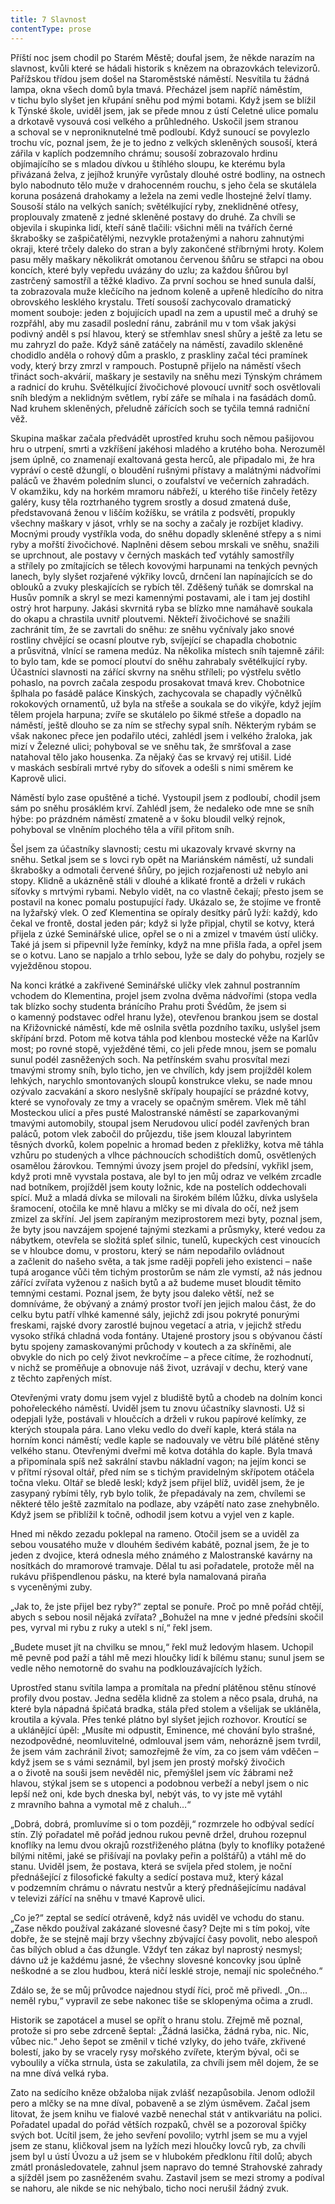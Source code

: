 ```yaml
---
title: 7 Slavnost
contentType: prose
---
```


Příští noc jsem chodil po Starém Městě; doufal jsem, že někde narazím na slavnost, kvůli které se hádali historik s knězem na obrazovkách televizorů. Pařížskou třídou jsem došel na Staroměstské náměstí. Nesvítila tu žádná lampa, okna všech domů byla tmavá. Přecházel jsem napříč náměstím, v tichu bylo slyšet jen křupání sněhu pod mými botami. Když jsem se blížil k Týnské škole, uviděl jsem, jak se přede mnou z ústí Celetné ulice pomalu a drkotavě vysouvá cosi velkého a průhledného. Uskočil jsem stranou a schoval se v neproniknutelné tmě podloubí. Když sunoucí se povylezlo trochu víc, poznal jsem, že je to jedno z velkých skleněných sousoší, která zářila v kaplích podzemního chrámu; sousoší zobrazovalo hrdinu objímajícího se s mladou dívkou u štíhlého sloupu, ke kterému byla přivázaná želva, z jejíhož krunýře vyrůstaly dlouhé ostré bodliny, na ostnech bylo nabodnuto tělo muže v drahocenném rouchu, s jeho čela se skutálela koruna posázená drahokamy a ležela na zemi vedle lhostejné želví tlamy. Sousoší stálo na velkých saních; světélkující ryby, zneklidněné otřesy, proplouvaly zmateně z jedné skleněné postavy do druhé. Za chvíli se objevila i skupinka lidí, kteří sáně tlačili: všichni měli na tvářích černé škrabošky se zašpičatělými, nezvykle protaženými a nahoru zahnutými okraji, které trčely daleko do stran a byly zakončené stříbrnými hroty. Kolem pasu měly maškary několikrát omotanou červenou šňůru se střapci na obou koncích, které byly vepředu uvázány do uzlu; za každou šňůrou byl zastrčený samostříl a těžké kladivo. Za první sochou se hned sunula další, ta zobrazovala muže klečícího na jednom koleně a upřeně hledícího do nitra obrovského lesklého krystalu. Třetí sousoší zachycovalo dramatický moment souboje: jeden z bojujících upadl na zem a upustil meč a druhý se rozpřáhl, aby mu zasadil poslední ránu, zabránil mu v tom však jakýsi podivný anděl s psí hlavou, který se střemhlav snesl shůry a ještě za letu se mu zahryzl do paže. Když sáně zatáčely na náměstí, zavadilo skleněné chodidlo anděla o rohový dům a prasklo, z praskliny začal téci pramínek vody, který brzy zmrzl v rampouch. Postupně přijelo na náměstí všech třináct soch-akvárií, maškary je sestavily na sněhu mezi Týnským chrámem a radnicí do kruhu. Světélkující živočichové plovoucí uvnitř soch osvětlovali sníh bledým a neklidným světlem, rybí záře se míhala i na fasádách domů. Nad kruhem skleněných, přeludně zářících soch se tyčila temná radniční věž.

Skupina maškar začala předvádět uprostřed kruhu soch němou pašijovou hru o utrpení, smrti a vzkříšení jakéhosi mladého a krutého boha. Nerozuměl jsem úplně, co znamenají exaltovaná gesta herců, ale připadalo mi, že hra vypráví o cestě džunglí, o bloudění rušnými přístavy a malátnými nádvořími paláců ve žhavém poledním slunci, o zoufalství ve večerních zahradách. V okamžiku, kdy na horkém mramoru nábřeží, u kterého tiše řinčely řetězy galéry, kusy těla roztrhaného tygrem srostly a dosud zmatená duše, představovaná ženou v liščím kožíšku, se vrátila z podsvětí, propukly všechny maškary v jásot, vrhly se na sochy a začaly je rozbíjet kladivy. Mocnými proudy vystříkla voda, do sněhu dopadly skleněné střepy a s nimi ryby a mořští živočichové. Naplněni děsem sebou mrskali ve sněhu, snažili se uprchnout, ale postavy v černých maskách teď vytáhly samostříly a střílely po zmítajících se tělech kovovými harpunami na tenkých pevných lanech, byly slyšet rozjařené výkřiky lovců, drnčení lan napínajících se do oblouků a zvuky pleskajících se rybích těl. Zděšený tuňák se domrskal na Husův pomník a skryl se mezi kamennými postavami, ale i tam jej dostihl ostrý hrot harpuny. Jakási skvrnitá ryba se blízko mne namáhavě soukala do okapu a chrastila uvnitř ploutvemi. Někteří živočichové se snažili zachránit tím, že se zavrtali do sněhu: ze sněhu vyčnívaly jako snové rostliny chvějící se ocasní ploutve ryb, svíjející se chapadla chobotnic a průsvitná, vlnící se ramena medúz. Na několika místech sníh tajemně zářil: to bylo tam, kde se pomocí ploutví do sněhu zahrabaly světélkující ryby. Účastníci slavnosti na zářící skvrny na sněhu stříleli; po výstřelu světlo pohaslo, na povrch začala zespodu prosakovat tmavá krev. Chobotnice šplhala po fasádě paláce Kinských, zachycovala se chapadly výčnělků rokokových ornamentů, už byla na střeše a soukala se do vikýře, když jejím tělem projela harpuna; zvíře se skutálelo po šikmé střeše a dopadlo na náměstí, ještě dlouho se za ním se střechy sypal sníh. Některým rybám se však nakonec přece jen podařilo utéci, zahlédl jsem i velkého žraloka, jak mizí v Železné ulici; pohyboval se ve sněhu tak, že smršťoval a zase natahoval tělo jako housenka. Za nějaký čas se krvavý rej utišil. Lidé v maskách sesbírali mrtvé ryby do síťovek a odešli s nimi směrem ke Kaprově ulici.

Náměstí bylo zase opuštěné a tiché. Vystoupil jsem z podloubí, chodil jsem sám po sněhu prosáklém krví. Zahlédl jsem, že nedaleko ode mne se sníh hýbe: po prázdném náměstí zmateně a v šoku bloudil velký rejnok, pohyboval se vlněním plochého těla a vířil přitom sníh.

Šel jsem za účastníky slavnosti; cestu mi ukazovaly krvavé skvrny na sněhu. Setkal jsem se s lovci ryb opět na Mariánském náměstí, už sundali škrabošky a odmotali červené šňůry, po jejich rozjařenosti už nebylo ani stopy. Klidně a ukázněně stáli v dlouhé a klikaté frontě a drželi v rukách síťovky s mrtvými rybami. Nebylo vidět, na co vlastně čekají; přesto jsem se postavil na konec pomalu postupující řady. Ukázalo se, že stojíme ve frontě na lyžařský vlek. O zeď Klementina se opíraly desítky párů lyží: každý, kdo čekal ve frontě, dostal jeden pár; když si lyže připjal, chytil se kotvy, která přijela z úzké Seminářské ulice, opřel se o ni a zmizel v tmavém ústí uličky. Také já jsem si připevnil lyže řemínky, když na mne přišla řada, a opřel jsem se o kotvu. Lano se napjalo a trhlo sebou, lyže se daly do pohybu, rozjely se vyježděnou stopou.

Na konci krátké a zakřivené Seminářské uličky vlek zahnul postranním vchodem do Klementina, projel jsem zvolna dvěma nádvořími (stopa vedla tak blízko sochy studenta bránícího Prahu proti Švédům, že jsem si o kamenný podstavec odřel hranu lyže), otevřenou brankou jsem se dostal na Křižovnické náměstí, kde mě oslnila světla pozdního taxíku, uslyšel jsem skřípání brzd. Potom mě kotva táhla pod klenbou mostecké věže na Karlův most; po rovné stopě, vyježděné těmi, co jeli přede mnou, jsem se pomalu sunul podél zasněžených soch. Na petřínském svahu prosvítal mezi tmavými stromy sníh, bylo ticho, jen ve chvílích, kdy jsem projížděl kolem lehkých, narychlo smontovaných sloupů konstrukce vleku, se nade mnou ozývalo zacvakání a skoro neslyšně skřípaly houpající se prázdné kotvy, které se vynořovaly ze tmy a vracely se opačným směrem. Vlek mě táhl Mosteckou ulicí a přes pusté Malostranské náměstí se zaparkovanými tmavými automobily, stoupal jsem Nerudovou ulicí podél zavřených bran paláců, potom vlek zabočil do průjezdu, tiše jsem klouzal labyrintem těsných dvorků, kolem popelnic a hromad beden z překližky, kotva mě táhla vzhůru po studených a vlhce páchnoucích schodištích domů, osvětlených osamělou žárovkou. Temnými úvozy jsem projel do předsíní, vykřikl jsem, když proti mně vyvstala postava, ale byl to jen můj odraz ve velkém zrcadle nad botníkem, projížděl jsem kouty ložnic, kde na postelích oddechovali spící. Muž a mladá dívka se milovali na širokém bílém lůžku, dívka uslyšela šramocení, otočila ke mně hlavu a mlčky se mi dívala do očí, než jsem zmizel za skříní. Jel jsem zapíraným meziprostorem mezi byty, poznal jsem, že byty jsou navzájem spojené tajnými stezkami a průsmyky, které vedou za nábytkem, otevřela se složitá spleť silnic, tunelů, kupeckých cest vinoucích se v hloubce domu, v prostoru, který se nám nepodařilo ovládnout a začlenit do našeho světa, a tak jsme raději popřeli jeho existenci – naše tupá arogance vůči těm tichým prostorům se nám zle vymstí, až nás jednou zářící zvířata vyženou z našich bytů a až budeme muset bloudit těmito temnými cestami. Poznal jsem, že byty jsou daleko větší, než se domníváme, že obývaný a známý prostor tvoří jen jejich malou část, že do celku bytu patří vlhké kamenné sály, jejichž zdi jsou pokryté ponurými freskami, rajské dvory zarostlé bujnou vegetací a atria, v jejichž středu vysoko stříká chladná voda fontány. Utajené prostory jsou s obývanou částí bytu spojeny zamaskovanými průchody v koutech a za skříněmi, ale obvykle do nich po celý život nevkročíme – a přece cítíme, že rozhodnutí, v nichž se proměňuje a obnovuje náš život, uzrávají v dechu, který vane z těchto zapřených míst.

Otevřenými vraty domu jsem vyjel z bludiště bytů a chodeb na dolním konci pohořeleckého náměstí. Uviděl jsem tu znovu účastníky slavnosti. Už si odepjali lyže, postávali v hloučcích a drželi v rukou papírové kelímky, ze kterých stoupala pára. Lano vleku vedlo do dveří kaple, která stála na horním konci náměstí; vedle kaple se nadouvaly ve větru bílé plátěné stěny velkého stanu. Otevřenými dveřmi mě kotva dotáhla do kaple. Byla tmavá a připomínala spíš než sakrální stavbu nákladní vagon; na jejím konci se v přítmí rýsoval oltář, před ním se s tichým pravidelným skřípotem otáčela točna vleku. Oltář se bledě leskl; když jsem přijel blíž, uviděl jsem, že je zasypaný rybími těly, ryb bylo tolik, že přepadávaly na zem, chvílemi se některé tělo ještě zazmítalo na podlaze, aby vzápětí nato zase znehybnělo. Když jsem se přiblížil k točně, odhodil jsem kotvu a vyjel ven z kaple.

Hned mi někdo zezadu poklepal na rameno. Otočil jsem se a uviděl za sebou vousatého muže v dlouhém šedivém kabátě, poznal jsem, že je to jeden z dvojice, která odnesla mého známého z Malostranské kavárny na nosítkách do mramorové tramvaje. Dělal tu asi pořadatele, protože měl na rukávu přišpendlenou pásku, na které byla namalovaná piraňa s vyceněnými zuby.

„Jak to, že jste přijel bez ryby?“ zeptal se ponuře. Proč po mně pořád chtějí, abych s sebou nosil nějaká zvířata? „Bohužel na mne v jedné předsíni skočil pes, vyrval mi rybu z ruky a utekl s ní,“ řekl jsem.

„Budete muset jít na chvilku se mnou,“ řekl muž ledovým hlasem. Uchopil mě pevně pod paží a táhl mě mezi hloučky lidí k bílému stanu; sunul jsem se vedle něho nemotorně do svahu na podklouzávajících lyžích.

Uprostřed stanu svítila lampa a promítala na přední plátěnou stěnu stínové profily dvou postav. Jedna seděla klidně za stolem a něco psala, druhá, na které byla nápadná špičatá bradka, stála před stolem a všelijak se ukláněla, kroutila a kývala. Přes tenké plátno byl slyšet jejich rozhovor. Kroutící se a uklánějící úpěl: „Musíte mi odpustit, Eminence, mé chování bylo strašné, nezodpovědné, neomluvitelné, odmlouval jsem vám, nehorázně jsem tvrdil, že jsem vám zachránil život; samozřejmě že vím, za co jsem vám vděčen – když jsem se s vámi seznámil, byl jsem jen prostý mořský živočich a o životě na souši jsem nevěděl nic, přemýšlel jsem víc žábrami než hlavou, stýkal jsem se s utopenci a podobnou verbeží a nebyl jsem o nic lepší než oni, kde bych dneska byl, nebýt vás, to vy jste mě vytáhl z mravního bahna a vymotal mě z chaluh…“

„Dobrá, dobrá, promluvíme si o tom později,“ rozmrzele ho odbýval sedící stín. Zlý pořadatel mě pořád jednou rukou pevně držel, druhou rozepnul knoflíky na lemu dvou okrajů rozstřiženého plátna (byly to knoflíky potažené bílými nitěmi, jaké se přišívají na povlaky peřin a polštářů) a vtáhl mě do stanu. Uviděl jsem, že postava, která se svíjela před stolem, je noční přednášející z filosofické fakulty a sedící postava muž, který kázal v podzemním chrámu o návratu nestvůr a který přednášejícímu nadával v televizi zářící na sněhu v tmavé Kaprově ulici.

„Co je?“ zeptal se sedící otráveně, když nás uviděl ve vchodu do stanu. „Zase někdo používal zakázané slovesné časy? Dejte mi s tím pokoj, víte dobře, že se stejně mají brzy všechny zbývající časy povolit, nebo alespoň čas bílých oblud a čas džungle. Vždyť ten zákaz byl naprostý nesmysl; dávno už je každému jasné, že všechny slovesné koncovky jsou úplně neškodné a se zlou hudbou, která ničí lesklé stroje, nemají nic společného.“

Zdálo se, že se můj průvodce najednou stydí říci, proč mě přivedl. „On… neměl rybu,“ vypravil ze sebe nakonec tiše se sklopenýma očima a zrudl.

Historik se zapotácel a musel se opřít o hranu stolu. Zřejmě mě poznal, protože si pro sebe zdrceně šeptal: „Žádná lasička, žádná ryba, nic. Nic, vůbec nic.“ Jeho šepot se změnil v tiché vzlyky, do jeho tváře, zkřivené bolestí, jako by se vracely rysy mořského zvířete, kterým býval, oči se vyboulily a víčka strnula, ústa se zakulatila, za chvíli jsem měl dojem, že se na mne dívá velká ryba.

Zato na sedícího kněze obžaloba nijak zvlášť nezapůsobila. Jenom odložil pero a mlčky se na mne díval, pobaveně a se zlým úsměvem. Začal jsem litovat, že jsem knihu ve fialové vazbě nenechal stát v antikvariátu na polici. Pořadatel upadal do pořád větších rozpaků, chvěl se a pozoroval špičky svých bot. Ucítil jsem, že jeho sevření povolilo; vytrhl jsem se mu a vyjel jsem ze stanu, kličkoval jsem na lyžích mezi hloučky lovců ryb, za chvíli jsem byl u ústí Úvozu a už jsem se v hlubokém předklonu řítil dolů; abych zmátl pronásledovatele, zahnul jsem napravo do temné Strahovské zahrady a sjížděl jsem po zasněženém svahu. Zastavil jsem se mezi stromy a podíval se nahoru, ale nikde se nic nehýbalo, ticho noci nerušil žádný zvuk.
